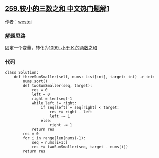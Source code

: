 ## [259.较小的三数之和 中文热门题解1](https://leetcode.cn/problems/3sum-smaller/solutions/100000/259-jiao-xiao-de-san-shu-zhi-he-by-westq-5cn5)

作者：[westqi](https://leetcode.cn/u/westqi)

### 解题思路
固定一个变量，转化为[1099. 小于 K 的两数之和](https://leetcode-cn.com/problems/two-sum-less-than-k/)

### 代码

```python3
class Solution:
    def threeSumSmaller(self, nums: List[int], target: int) -> int:
        nums.sort()
        def twoSumSmaller(seq, target):
            res = 0
            left = 0
            right = len(seq)-1
            while left != right:
                if seq[left] + seq[right] < target:
                    res += right - left
                    left += 1
                else:
                    right -= 1
            return res
        res = 0
        for i in range(len(nums)-1):
            seq = nums[i+1:]
            res += twoSumSmaller(seq, target - nums[i])
        return res

```